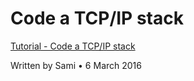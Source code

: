 # Code a TCP/IP stack

[Tutorial - Code a TCP/IP stack](https://www.saminiir.com/lets-code-tcp-ip-stack-1-ethernet-arp/)

Written by Sami • 6 March 2016
